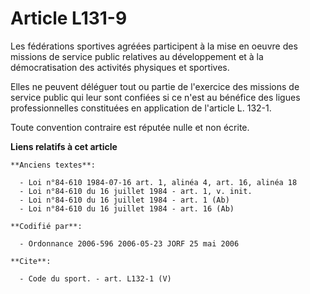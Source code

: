 # Article L131-9

Les fédérations sportives agréées participent à la mise en oeuvre des missions de service public relatives au développement
et à la démocratisation des activités physiques et sportives. 

Elles ne peuvent déléguer tout ou partie de l'exercice des missions de service public qui leur sont confiées si ce n'est au
bénéfice des ligues professionnelles constituées en application de l'article L. 132-1. 

Toute convention contraire est réputée nulle et non écrite.

**Liens relatifs à cet article**

	**Anciens textes**:

	  - Loi n°84-610 1984-07-16 art. 1, alinéa 4, art. 16, alinéa 18
	  - Loi n°84-610 du 16 juillet 1984 - art. 1, v. init.
	  - Loi n°84-610 du 16 juillet 1984 - art. 1 (Ab)
	  - Loi n°84-610 du 16 juillet 1984 - art. 16 (Ab)

	**Codifié par**:

	  - Ordonnance 2006-596 2006-05-23 JORF 25 mai 2006

	**Cite**:

	  - Code du sport. - art. L132-1 (V)
